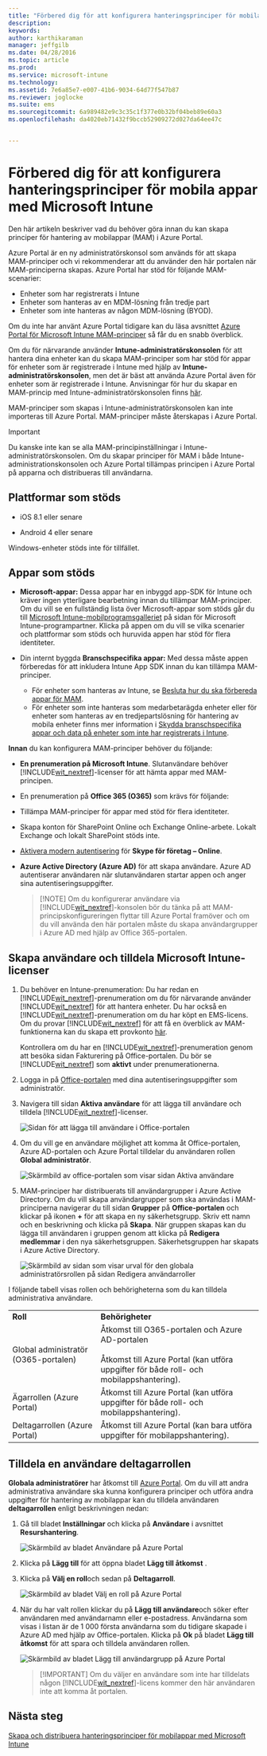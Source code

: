 ```yaml
---
title: "Förbered dig för att konfigurera hanteringsprinciper för mobila appar | Microsoft Intune"
description: 
keywords: 
author: karthikaraman
manager: jeffgilb
ms.date: 04/28/2016
ms.topic: article
ms.prod: 
ms.service: microsoft-intune
ms.technology: 
ms.assetid: 7e6a85e7-e007-41b6-9034-64d77f547b87
ms.reviewer: joglocke
ms.suite: ems
ms.sourcegitcommit: 6a989482e9c3c35c1f377e0b32bf04beb89e60a3
ms.openlocfilehash: da4020eb71432f9bccb52909272d027da64ee47c


---
```


# Förbered dig för att konfigurera hanteringsprinciper för mobila appar med Microsoft Intune
Den här artikeln beskriver vad du behöver göra innan du kan skapa principer för hantering av mobilappar (MAM) i Azure Portal.

Azure Portal är en ny administratörskonsol som används för att skapa MAM-principer och vi rekommenderar att du använder den här portalen när MAM-principerna skapas. Azure Portal har stöd för följande MAM-scenarier:
- Enheter som har registrerats i Intune
- Enheter som hanteras av en MDM-lösning från tredje part
- Enheter som inte hanteras av någon MDM-lösning (BYOD).

Om du inte har använt Azure Portal tidigare kan du läsa avsnittet [Azure Portal för Microsoft Intune MAM-principer](azure-portal-for-microsoft-intune-mam-policies.md) så får du en snabb överblick.

Om du för närvarande använder **Intune-administratörskonsolen** för att hantera dina enheter kan du skapa MAM-principer som har stöd för appar för enheter som är registrerade i Intune med hjälp av **Intune-administratörskonsolen**, men det är bäst att använda Azure Portal även för enheter som är registrerade i Intune. Anvisningar för hur du skapar en MAM-princip med Intune-administratörskonsolen finns [här](configure-and-deploy-mobile-application-management-policies-in-the-microsoft-intune-console.md).

MAM-principer som skapas i Intune-administratörskonsolen kan inte importeras till Azure Portal.  MAM-principer måste återskapas i Azure Portal.

>[!IMPORTANT]
> Du kanske inte kan se alla MAM-principinställningar i Intune-administratörskonsolen. Om du skapar principer för MAM i både Intune-administrationskonsolen och Azure Portal tillämpas principen i Azure Portal på apparna och distribueras till användarna.


##  Plattformar som stöds
- iOS 8.1 eller senare

- Android 4 eller senare

Windows-enheter stöds inte för tillfället.
##  Appar som stöds
* **Microsoft-appar:** Dessa appar har en inbyggd app-SDK för Intune och kräver ingen ytterligare bearbetning innan du tillämpar MAM-principer.
Om du vill se en fullständig lista över Microsoft-appar som stöds går du till [Microsoft Intune-mobilprogramsgalleriet](https://www.microsoft.com/en-us/server-cloud/products/microsoft-intune/partners.aspx) på sidan för Microsoft Intune-programpartner. Klicka på appen om du vill se vilka scenarier och plattformar som stöds och huruvida appen har stöd för flera identiteter.
* Din internt byggda **Branschspecifika appar:** Med dessa måste appen förberedas för att inkludera Intune App SDK innan du kan tillämpa MAM-principer.

  * För enheter som hanteras av Intune, se [Besluta hur du ska förbereda appar för MAM](decide-how-to-prepare-apps-for-mobile-application-management-with-microsoft-intune.md).
  * För enheter som inte hanteras som medarbetarägda enheter eller för enheter som hanteras av en tredjepartslösning för hantering av mobila enheter finns mer information i [Skydda branschspecifika appar och data på enheter som inte har registrerats i Intune](protect-line-of-business-apps-and-data-on-devices-not-enrolled-in-microsoft-intune.md).

**Innan** du kan konfigurera MAM-principer behöver du följande:

-   **En prenumeration på Microsoft Intune**.    Slutanvändare behöver [!INCLUDE[wit_nextref](../includes/wit_nextref_md.md)]-licenser för att hämta appar med MAM-principen.

-   En prenumeration på **Office 365 (O365)** som krävs för följande:
  - Tillämpa MAM-principer för appar med stöd för flera identiteter.
  - Skapa konton för SharePoint Online och Exchange Online-arbete. Lokalt Exchange och lokalt SharePoint stöds inte.
-    [Aktivera modern autentisering](http://social.technet.microsoft.com/wiki/contents/articles/34339.skype-for-business-online-enable-your-tenant-for-modern-authentication.aspx.md) för **Skype för företag – Online**.


- **Azure Active Directory (Azure AD)** för att skapa användare. Azure AD autentiserar användaren när slutanvändaren startar appen och anger sina autentiseringsuppgifter.

    > [!NOTE] Om du konfigurerar användare via [!INCLUDE[wit_nextref](../includes/wit_nextref_md.md)]-konsolen bör du tänka på att MAM-principskonfigureringen flyttar till Azure Portal framöver och om du vill använda den här portalen måste du skapa användargrupper i Azure AD med hjälp av Office 365-portalen.


## Skapa användare och tilldela Microsoft Intune-licenser

1. Du behöver en Intune-prenumeration: Du har redan en [!INCLUDE[wit_nextref](../includes/wit_nextref_md.md)]-prenumeration om du för närvarande använder [!INCLUDE[wit_nextref](../includes/wit_nextref_md.md)] för att hantera enheter.  Du har också en [!INCLUDE[wit_nextref](../includes/wit_nextref_md.md)]-prenumeration om du har köpt en EMS-licens. Om du provar [!INCLUDE[wit_nextref](../includes/wit_nextref_md.md)] för att få en överblick av MAM-funktionerna kan du skapa ett provkonto [här](http://www.microsoft.com/en-us/server-cloud/products/microsoft-intune/).

    Kontrollera om du har en [!INCLUDE[wit_nextref](../includes/wit_nextref_md.md)]-prenumeration genom att besöka sidan Fakturering på Office-portalen.  Du bör se [!INCLUDE[wit_nextref](../includes/wit_nextref_md.md)] som **aktivt** under prenumerationerna.

2.  Logga in på   [Office-portalen](http://portal.office.com) med dina autentiseringsuppgifter som administratör.

3.  Navigera till sidan **Aktiva användare** för att lägga till användare och tilldela [!INCLUDE[wit_nextref](../includes/wit_nextref_md.md)]-licenser.

    ![Sidan för att lägga till användare i Office-portalen](../media/AppManagement/OfficePortal_AddUsers.png)

4.  Om du vill ge en användare möjlighet att komma åt Office-portalen, Azure AD-portalen och Azure Portal tilldelar du användaren rollen **Global administratör**.

    ![Skärmbild av office-portalen som visar sidan Aktiva användare ](../media/AppManagement/OfficePortal_AddRoletoUser.png)

5.  MAM-principer har distribuerats till användargrupper i Azure Active Directory. Om du vill skapa användargrupper som ska användas i MAM-principerna navigerar du till sidan **Grupper** på **Office-portalen** och klickar på ikonen **+** för att skapa en ny säkerhetsgrupp.  Skriv ett namn och en beskrivning och klicka på **Skapa**. När gruppen skapas kan du lägga till användaren i gruppen genom att klicka på **Redigera medlemmar** i den nya säkerhetsgruppen. Säkerhetsgruppen har skapats i Azure Active Directory.

    ![Skärmbild av sidan som visar urval för den globala administratörsrollen på sidan Redigera användarroller](../media/AppManagement/OfficePortal_CreateGroups.png)

I följande tabell visas rollen och behörigheterna som du kan tilldela administrativa användare.

|||
|--|----|
|**Roll**|**Behörigheter**|
|Global administratör (O365-portalen)|Åtkomst till O365-portalen och Azure AD-portalen<br /><br />Åtkomst till Azure Portal (kan utföra uppgifter för både roll- och mobilappshantering).|
|Ägarrollen (Azure Portal)|Åtkomst till Azure Portal (kan utföra uppgifter för både roll- och mobilappshantering).|
|Deltagarrollen (Azure Portal)|Åtkomst till Azure Portal (kan bara utföra uppgifter för mobilappshantering).|

## Tilldela en användare deltagarrollen

**Globala administratörer** har åtkomst till [Azure Portal](https://portal.azure.com).  Om du vill att andra administrativa användare ska kunna konfigurera principer och utföra andra uppgifter för hantering av mobilappar kan du tilldela användaren **deltagarrollen** enligt beskrivningen nedan:


1.  Gå till bladet **Inställningar** och klicka på **Användare** i avsnittet **Resurshantering**.

    ![Skärmbild av bladet Användare på Azure Portal](../media/AppManagement/AzurePortal_MAM_AddUsers.png)

2.  Klicka på **Lägg till** för att öppna bladet **Lägg till åtkomst** .

3.  Klicka på **Välj en roll**och sedan på **Deltagarroll**.

    ![Skärmbild av bladet Välj en roll på Azure Portal](../media/AppManagement/AzurePortal_MAM_AddRole.png)

4.  När du har valt rollen klickar du på **Lägg till användare**och söker efter användaren med användarnamn eller e-postadress. Användarna som visas i listan är de 1 000 första användarna som du tidigare skapade i Azure AD med hjälp av Office-portalen. Klicka på **Ok** på bladet **Lägg till åtkomst** för att spara och tilldela användaren rollen.

    ![Skärmbild av bladet Lägg till användargrupp på Azure Portal](../media/AppManagement/AzurePortal_MAM_AddusertoRole.png)

    > [!IMPORTANT] Om du väljer en användare som inte har tilldelats någon [!INCLUDE[wit_nextref](../includes/wit_nextref_md.md)]-licens kommer den här användaren inte att komma åt portalen.

## Nästa steg
[Skapa och distribuera hanteringsprinciper för mobilappar med Microsoft Intune](create-and-deploy-mobile-app-management-policies-with-microsoft-intune.md)



<!--HONumber=Jun16_HO4-->


